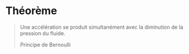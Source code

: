 # Théorème

> Une accélération se produit simultanément avec la diminution de la pression du fluide.
> 
> Principe de Bernoulli